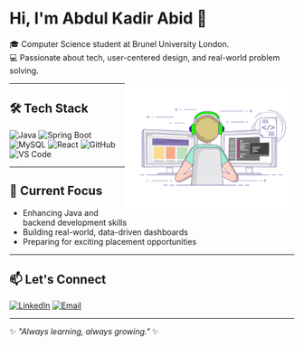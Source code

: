 # Hi, I'm Abdul Kadir Abid 👋

🎓 Computer Science student at Brunel University London.  
💻 Passionate about tech, user-centered design, and real-world problem solving.

<img align="right" alt="Coding" width="300" src="https://raw.githubusercontent.com/devSouvik/devSouvik/master/gif3.gif">

---

## 🛠️ Tech Stack
![Java](https://img.shields.io/badge/Java-007396?style=for-the-badge&logo=java&logoColor=white)
![Spring Boot](https://img.shields.io/badge/Spring_Boot-6DB33F?style=for-the-badge&logo=spring-boot&logoColor=white)
![MySQL](https://img.shields.io/badge/MySQL-005C84?style=for-the-badge&logo=mysql&logoColor=white)
![React](https://img.shields.io/badge/React-20232A?style=for-the-badge&logo=react&logoColor=61DAFB)
![GitHub](https://img.shields.io/badge/GitHub-181717?style=for-the-badge&logo=github&logoColor=white)
![VS Code](https://img.shields.io/badge/VS%20Code-007ACC?style=for-the-badge&logo=visual-studio-code&logoColor=white)

---

## 🚀 Current Focus
- Enhancing Java and backend development skills
- Building real-world, data-driven dashboards
- Preparing for exciting placement opportunities

---

## 📫 Let's Connect
[![LinkedIn](https://img.shields.io/badge/LinkedIn-AbdulKadirAbid-blue?style=for-the-badge&logo=linkedin&logoColor=white)](https://www.linkedin.com/in/abdul-kadir-abid/)
[![Email](https://img.shields.io/badge/Email-abidbhuiyan1702@gmail.com-red?style=for-the-badge&logo=gmail&logoColor=white)](mailto:abidbhuiyan1702@gmail.com)

---

✨ _"Always learning, always growing."_ ✨
